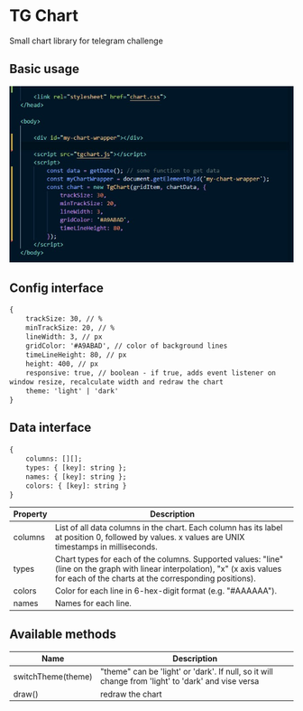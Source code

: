 # TG Chart
Small chart library for telegram challenge
## Basic usage
![Alt](/manifest/basic-usage.jpg "Usage example")
## Config interface
```
{
    trackSize: 30, // %
    minTrackSize: 20, // %
    lineWidth: 3, // px
    gridColor: '#A9ABAD', // color of background lines
    timeLineHeight: 80, // px 
    height: 400, // px 
    responsive: true, // boolean - if true, adds event listener on window resize, recalculate width and redraw the chart
    theme: 'light' | 'dark'
}
```
## Data interface
```
{
    columns: [][];
    types: { [key]: string };
    names: { [key]: string };
    colors: { [key]: string }
}
```
| Property | Description  |
|---|---|
| columns  | List of all data columns in the chart. Each column has its label at position 0, followed by values. x values are UNIX timestamps in milliseconds.  |
| types  | Chart types for each of the columns. Supported values: "line" (line on the graph with linear interpolation), "x" (x axis values for each of the charts at the corresponding positions).  |
|  colors |  Color for each line in 6-hex-digit format (e.g. "#AAAAAA").  |
| names | Names for each line. |

## Available methods
| Name | Description |
|---|---|
| switchTheme(theme) | "theme" can be 'light' or 'dark'. If null, so it will change from 'light' to 'dark' and vise versa |
| draw() | redraw the chart |